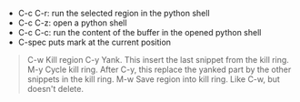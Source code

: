 + C-c C-r: run the selected region in the python shell
+ C-c C-z: open a python shell
+ C-c C-c: run the content of the buffer in the opened python shell
+ C-spec puts mark at the current position
> C-w Kill region
> C-y Yank. This insert the last snippet from the kill ring.
> M-y Cycle kill ring. After C-y, this replace the yanked part by the other snippets in the kill ring.
> M-w Save region into kill ring. Like C-w, but doesn't delete.

